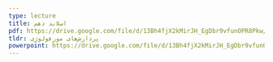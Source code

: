 ```yaml
---
type: lecture
title: اسلاید دهم
pdf: https://drive.google.com/file/d/13Bh4fjX2kMirJH_EgDbr9vfunOPR8Pkw/view?usp=sharing
tldr: پردازش‌های مورفولوژی
powerpoint: https://drive.google.com/file/d/13Bh4fjX2kMirJH_EgDbr9vfunOPR8Pkw/view?usp=sharing
---
```

